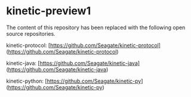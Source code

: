 kinetic-preview1
================

The content of this repository has been replaced with the following open source repositories.

kinetic-protocol: [https://github.com/Seagate/kinetic-protocol] (https://github.com/Seagate/kinetic-protocol)

kinetic-java: [https://github.com/Seagate/kinetic-java] (https://github.com/Seagate/kinetic-java)

kinetic-python: [https://github.com/Seagate/kinetic-py] (https://github.com/Seagate/kinetic-py)
